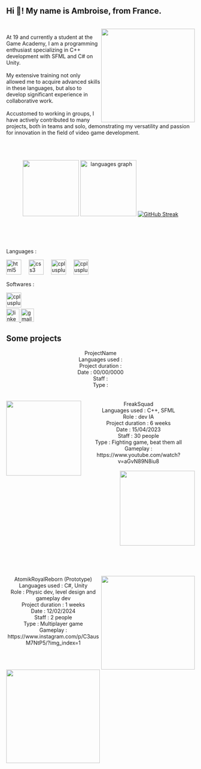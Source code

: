 <h2 align="left">Hi 👋! My name is Ambroise, from France.</h2>

<br clear="both">
<img align="right" height="250" src="https://lh3.googleusercontent.com/pw/AP1GczNk0ySnw-Owp4XKrMjABSWAeTJ5y6iEl8E0BEK2XzAQCS0yxDxxmn5KJ_0brH39kVMq9ov2N4YXR_vd5HNaf_tYoJ2swbOHbXE8_-jFY5Wc1bBFcHzsDDtSE29kFEd6gHlbA9xWXINcP8mJwZ645SZYlzE9eax9b76cs9azeU3-sSoSkEm-JcqtPyiKgwrrdCuSDO9GKTf4xMQ2TOGkouYVJQqu8DjvYaBOsvQLDOeilJI4VTF9dKPEIK_hdi0cn2j0dIyheg9VJiNWpBTT2MvOmTnF7JoJ0nCdhIfUy8puS05C-ki2CZtb3uWeI9slCDzAuiM0kZ0W4AZAb_gRnRnfWBBA95xXvJywIGzYWWRIhNQ5GUK2sXxR6Ig5hI0BYX4xBkCfaTrz3Gtmf32c37zPu-cAPQlybeyTKMtmFcPUwLQ2D6GGBmZbWXIl2Koy8Vu-YD3aR8JIaDJRqx_DlvE78mveUJhHCVcS7-VFRIGPgBFCbzpW6fXyMK9TtGSKIOQFH0Vm7dsCPiKaYrMHGBkbGEeEkRLsi2aWUxeGVXz0zINWwAliESVJpPu-0WX25mShgD8TwIjC29BvLDSNOTLDHET8284HPNB_X8yHUrUB5L0eLQ9yyZ33OZ3nEGuPfc4L9p6zkTLl0DZ3CRfNBp305CHBbE1QGlfklJH4WEN_ohJjgwEU7uRnHoAKbzCBA8EaYVkGmT3Zqcghd3mVth9TtZIdYWLsoArfsdNWEQVT5DWwnxu77YQMrJCyTFR0ixV4Ljzx5MOv05M91DmwiSP379YXkp5mrOFmMcOMD6qHBJJQXxwFp4VdDpiiaPfTK5lr_BKJOgE5dgIUmtujUVnm-zYaYHSZNRip3T2VWAMVuZtdt81dNBNH_hKbFZo_HaPqkoRN4D-0f5vZy6HWChMd8y4=w296-h296-s-no-gm?authuser=0"  />

<h8 align="left">At 19 and currently a student at the Game Academy, I am a programming enthusiast specializing in C++ development with SFML and C# on Unity.<br><br>My extensive training not only allowed me to acquire advanced skills in these languages, but also to develop significant experience in collaborative work.<br><br>Accustomed to working in groups, I have actively contributed to many projects, both in teams and solo, demonstrating my versatility and passion for innovation in the field of video game development.<br><br><br><br></h8>
<div align="center">
 
  <img src="https://github-readme-stats.vercel.app/api?username=poulpux&show_icons=true&show_icons=true&locale=en&hide_title=false&layout=compact&card_width=320&langs_count=5&theme=dracula&hide_border=false" height="150"  />
  <img src="https://github-readme-stats.vercel.app/api/top-langs/?username=poulpux&show_icons=true&locale=en&hide_title=false&layout=compact&card_width=320&langs_count=5&theme=dracula&hide_border=false" height="150" alt="languages graph"  />
  <a href="https://git.io/streak-stats"><img src="https://github-readme-streak-stats-one-henna.vercel.app?user=Poulpux&theme=dracula" alt="GitHub Streak" /></a>

 

</div>

<br clear="both">
<br><br><br>
<p align="left">Languages :</p>

<div align="left">
  <img src="https://skillicons.dev/icons?i=py" height="40" alt="html5 logo"  />
  <img width="12" />
  <img src="https://skillicons.dev/icons?i=c" height="40" alt="css3 logo"  />
  <img width="12" />
  <img src="https://skillicons.dev/icons?i=cpp" height="40" alt="cplusplus logo"  />
  <img width="12" />
  <img src="https://skillicons.dev/icons?i=cs" height="40" alt="cplusplus logo"  />

</div>

<p align="left">Softwares :</p>

<div align="left">
    <img src="https://skillicons.dev/icons?i=unity" height="40" alt="cplusplus logo"  />
  <img width="12" />
  
</div>

<div align="left">
  <a href="ambroise.marquet@gmail.com" target="_blank">
    <img src="https://img.shields.io/static/v1?message=LinkedIn&logo=linkedin&label=&color=0077B5&logoColor=white&labelColor=&style=for-the-badge" height="35" alt="linkedin logo"  />
  </a>
  <a href="ambroise.marquet@gmail.com" target="_blank">
    <img src="https://img.shields.io/static/v1?message=Gmail&logo=gmail&label=&color=D14836&logoColor=white&labelColor=&style=for-the-badge" height="35" alt="gmail logo"  />
  </a>
</div>

<h2 align="left">Some projects</h2>
<div align="center">
<h12 align="left">
 ProjectName<br>
Languages used : <br>
Project duration : <br>
Date : 00/00/0000<br>
Staff : <br>
Type :  <br>
</div>
 <br><br>
 <img align="left" height="200" src="https://i.ytimg.com/vi/aGvN89N8iu8/maxresdefault.jpg"  />

<div align="center">
FreakSquad<br>
Languages used : C++, SFML<br>
Role : dev IA<br>
Project duration : 6 weeks<br>
Date : 15/04/2023<br>
Staff : 30 people<br>
Type : Fighting game, beat them all <br>
Gameplay : https://www.youtube.com/watch?v=aGvN89N8iu8<br><br>

<img align="right" height="200" src="https://lh3.googleusercontent.com/pw/AP1GczOR-b650af1zYXXS7nIz_v5B_5hrKB977KtW9eVJlvIHvx1_Q9HMwaNg4mZufYGW-IxHjzDhGK89xMPlVxbfwcOgDSpdNVM3oa8u2SvIxk-pr5Ktzc0WR6q9i5gWIcYz1Q5qSxnR3MmzSQSUMbtzwjPXCJe1M0zgRqzE2Q2fCqHabFRlIaZVcfreyMa7SytJqu1wkvB4asAUEIt3eHrw3sp4W8nkIy4ErLMmwYdTqd8y8hTB7QNouR03z33lMCXynwzHdpvbpo22Fzcd_Pfp-DMR3ZCaWNmQ2lMBJVCIvWpDtQ9NSiS9BK8eEXrrXe-nXB2_DH-G4itoYGJEujaKCnCC5-slqo7gAQ_JgFcfMhV8QNQj8Sxk8SVlxcQ8PVOgzBK8FuCjKEKFIown0-JLNOti83JhTTiypyT-CSAQY8Z-J8GdCOQ_RxmrHK6kW60bPt-33fq4eSKEzy_z8Iam6THYHhA7HLTyX9GNUwLT6N25934jv7q5_KtMB8tFEGD2g18npuoZrMfIKayYZhbMSFOWAyDswxofGuMh1fNRh3RTXLPtsJAcozkxVK11vlwyZp5K_twhJXoXwzVg7scKsOrSMf9QjWRFt1DzlU3Rb18FZsNnWwtUAO9tV7U7oNxl7myiaupg5O4vIrGDpKbdEZmTqqGjcM8LhdSbKVJdtJ_PpOnHMGBLJjALoSFv5ke5pZZMHA1TByGQJAh4IHavZmgOuKHZkx0y0BLGj0gD1df8jXWqeselP09f2jfEESHj5bsCSvpylglP66_CF8YEQxYMUdqs0Z-4OO_p6Lbp0XbZHReqGBSsWz41VXU8bxwr2vlraMjLg5PqeTRMvqyDIWzF3VlICDMy_E_zwmrqa5uSDu4oTkdWqdKXG7v2wC2uNLKQEIthn1WCIgwzk1pTztjEgzBvUOFbNdNFCy2f-hPveF1gfmwti4ckPBvg27Cze-CDB6JEziZhSPrHyiAzzOkVik9cxG5QW15THZE5mqt4P4TkodfWmbKGtKKqwrbpG_7FvwljiVVP6UnABxBUXpgr-rRAz8QHziZz6dsW-RYbnfkXi_V5KKXjnpYALsVKsIX7RqsxTNekJI=w1317-h684-s-no-gm?authuser=0"  />

<br><br> <br><br>  <br><br>  <br><br>  <br><br>  <br><br>  <br>
<h2 align="left"></h2>
<br> 

 <img align="right" height="250" src="https://static.wikia.nocookie.net/darwin-project/images/e/ec/Nuke.png/revision/latest?cb=20200105073958"  />
AtomikRoyalReborn (Prototype)<br>
Languages used : C#, Unity<br>
Role : Physic dev, level design and gameplay dev<br>
Project duration : 1 weeks<br>
Date : 12/02/2024<br>
Staff : 2 people<br>
Type : Multiplayer game <br>
Gameplay : https://www.instagram.com/p/C3ausM7NtP5/?img_index=1<br><br>
<img align="left" height="250" src="https://i.ytimg.com/vi/eu3gUgZjkmM/maxresdefault.jpg"  />

 <br><br>
</div>


